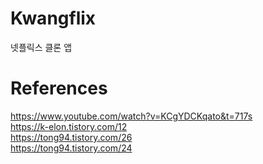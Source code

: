 # Kwangflix
넷플릭스 클론 앱 
# References
https://www.youtube.com/watch?v=KCgYDCKqato&t=717s </br>
https://k-elon.tistory.com/12 </br>
https://tong94.tistory.com/26 </br>
https://tong94.tistory.com/24


